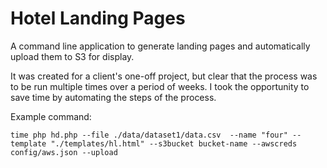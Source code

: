 # Hotel Landing Pages
A command line application to generate landing pages and automatically upload them to S3 for display.

It was created for a client's one-off project, but clear that the process was to be run multiple times over a period of weeks. I took the opportunity to save time by automating the steps of the process.


Example command:
```
time php hd.php --file ./data/dataset1/data.csv  --name "four" --template "./templates/hl.html" --s3bucket bucket-name --awscreds config/aws.json --upload
```


